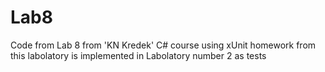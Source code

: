 # Lab8
Code from Lab 8 from 'KN Kredek' C# course
using xUnit
homework from this labolatory is implemented in Labolatory number 2
as tests
